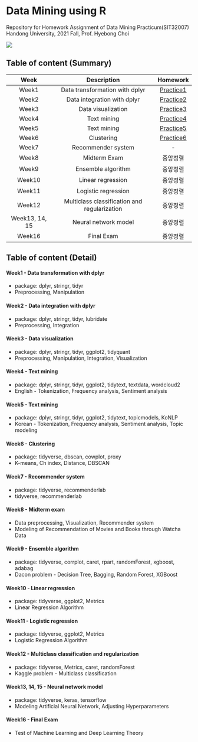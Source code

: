# Data Mining using R
Repository for Homework Assignment of Data Mining Practicum(SIT32007) <br/>
Handong University, 2021 Fall, Prof. Hyebong Choi

<img src="https://img.shields.io/badge/R-green?style=flat&logo=R&logoColor=276DC3"/>

## Table of content (Summary)

|Week|Description|Homework|
|:---:|:---:|:---:|
|Week1|Data transformation with dplyr|[Practice1](https://github.com/Paul-scpark/Data_Mining_Practicum_R/blob/main/Week01/01_Homework.html)|
|Week2|Data integration with dplyr|[Practice2](https://github.com/Paul-scpark/Data_Mining_Practicum_R/blob/main/Week02/02_Homework.html)|
|Week3|Data visualization|[Practice3](https://github.com/Paul-scpark/Data_Mining_Practicum_R/blob/main/Week03/03_Homework.html)|
|Week4|Text mining|[Practice4](https://github.com/Paul-scpark/Data_Mining_Practicum_R/blob/main/Week04/04_Homework.html)|
|Week5|Text mining|[Practice5](https://github.com/Paul-scpark/Data_Mining_Practicum_R/blob/main/Week05/05_Homework_Team1.pdf)|
|Week6|Clustering|[Practice6](https://github.com/Paul-scpark/Data_Mining_Practicum_R/blob/main/Week06/06_Homework.html)|
|Week7|Recommender system|-|
|Week8|Midterm Exam|중앙정렬|
|Week9|Ensemble algorithm|중앙정렬|
|Week10|Linear regression|중앙정렬|
|Week11|Logistic regression|중앙정렬|
|Week12|Multiclass classification and regularization|중앙정렬|
|Week13, 14, 15|Neural network model|중앙정렬|
|Week16|Final Exam|중앙정렬|


## Table of content (Detail)

#### Week1 - Data transformation with dplyr
- package: dplyr, stringr, tidyr
- Preprocessing, Manipulation

#### Week2 - Data integration with dplyr
- package: dplyr, stringr, tidyr, lubridate
- Preprocessing, Integration

#### Week3 - Data visualization
- package: dplyr, stringr, tidyr, ggplot2, tidyquant
- Preprocessing, Manipulation, Integration, Visualization

#### Week4 - Text mining
- package: dplyr, stringr, tidyr, ggplot2, tidytext, textdata, wordcloud2
- English - Tokenization, Frequency analysis, Sentiment analysis

#### Week5 - Text mining
- package: dplyr, stringr, tidyr, ggplot2, tidytext, topicmodels, KoNLP
- Korean - Tokenization, Frequency analysis, Sentiment analysis, Topic modeling 

#### Week6 - Clustering
- package: tidyverse, dbscan, cowplot, proxy
- K-means, Ch index, Distance, DBSCAN

#### Week7 - Recommender system
- package: tidyverse, recommenderlab
- tidyverse, recommenderlab

#### Week8 - Midterm exam
- Data preprocessing, Visualization, Recommender system
- Modeling of Recommendation of Movies and Books through Watcha Data

#### Week9 - Ensemble algorithm
- package: tidyverse, corrplot, caret, rpart, randomForest, xgboost, adabag
- Dacon problem - Decision Tree, Bagging, Random Forest, XGBoost

#### Week10 - Linear regression
- package: tidyverse, ggplot2, Metrics
- Linear Regression Algorithm

#### Week11 - Logistic regression
- package: tidyverse, ggplot2, Metrics
- Logistic Regression Algorithm

#### Week12 - Multiclass classification and regularization
- package: tidyverse, Metrics, caret, randomForest
- Kaggle problem - Multiclass classification

#### Week13, 14, 15 - Neural network model
- package: tidyverse, keras, tensorflow
- Modeling Artificial Neural Network, Adjusting Hyperparameters

#### Week16 - Final Exam
- Test of Machine Learning and Deep Learning Theory
